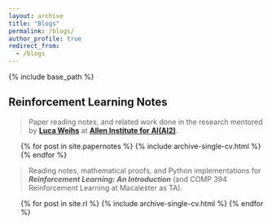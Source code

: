```yaml
---
layout: archive
title: "Blogs"
permalink: /blogs/
author_profile: true
redirect_from: 
  - /blogs
---
```


{% include base_path %}

## Reinforcement Learning Notes

> Paper reading notes, and related work done in the research mentored by [**Luca Weihs**](https://lucaweihs.github.io/) at [**Allen Institute for AI(AI2)**](https://allenai.org/).
  <ul>{% for post in site.papernotes %}
    {% include archive-single-cv.html %}
  {% endfor %}</ul>


> Reading notes, mathematical proofs, and Python implementations for ___Reinforcement Learning: An Introduction___ (and COMP 394 Reinforcement Learning at Macalester as TA).
  <ul>{% for post in site.rl %}
    {% include archive-single-cv.html %}
  {% endfor %}</ul>

